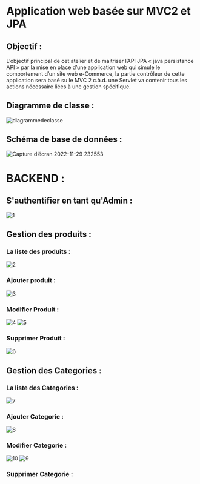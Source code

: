 # Application web basée sur MVC2 et JPA

## Objectif  :
L’objectif principal de cet atelier et de maitriser l’API JPA « java persistance API » par la mise
en place d’une application web qui simule le comportement d’un site web e-Commerce, la partie
contrôleur de cette application sera basé su le MVC 2 c.à.d. une Servlet va contenir tous les actions
nécessaire liées à une gestion spécifique.
## Diagramme de classe :
![diagrammedeclasse](https://user-images.githubusercontent.com/101187429/204670042-ee09d37b-d468-4b36-b8c3-4eb8f3aa2f94.jpg)
## Schéma de base de données :
![Capture d’écran 2022-11-29 232553](https://user-images.githubusercontent.com/101187429/204670610-948fd44e-9442-4d77-96cd-c6ac0bd251aa.jpg)
 # BACKEND :
 ## S'authentifier en tant qu'Admin :
![1](https://user-images.githubusercontent.com/101187429/204670947-ba2f0355-a331-4bb3-9e80-e3d419df06db.jpg)
 ## Gestion des produits :
 ### La liste des produits :
![2](https://user-images.githubusercontent.com/101187429/204670950-f9277cf8-f9cb-4024-b5bc-8ddb85dbbb1e.jpg)
### Ajouter produit :
![3](https://user-images.githubusercontent.com/101187429/204670955-5b525fe6-d1a8-4cb6-8048-ac463c958c8e.jpg)
### Modifier Produit :
![4](https://user-images.githubusercontent.com/101187429/204670959-ae3650f7-f8ff-4f12-a97f-72ae37a3e967.jpg)
![5](https://user-images.githubusercontent.com/101187429/204670960-7a8e600f-439b-44c7-b9ae-d80b05d89043.jpg)
### Supprimer Produit :
![6](https://user-images.githubusercontent.com/101187429/204670963-d5297b91-1663-47fe-95b0-d4ead1f6a964.jpg)

 ## Gestion des Categories :
 ### La liste des Categories :
![7](https://user-images.githubusercontent.com/101187429/204670964-aa5cc198-d1a1-45f2-8251-d4577747f513.jpg)
### Ajouter Categorie :
![8](https://user-images.githubusercontent.com/101187429/204670965-cc97ffcc-56ea-4bef-a1df-4a59ae51bd97.jpg)
### Modifier Categorie :
![10](https://user-images.githubusercontent.com/101187429/204670944-f07ddc2d-d01d-461d-b20a-c1680d6ccee9.jpg)
![9](https://user-images.githubusercontent.com/101187429/204670941-12e68dc9-dfd8-4112-948b-0db39e2ace35.jpg)
### Supprimer Categorie :


